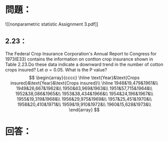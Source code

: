 # 問題：
![[nonparametric statistic Assignment 3.pdf]]
## 2.23：
The Federal Crop Insurance Corporation's Annual Report to Congress for 1973(E33) contains the information on contton crop insurance shown in Table 2.23.Do these data indicate a downward trend in the number of cotton crops insured? Let $\alpha=0.05$. What is the P value?
$$
\begin{array}{cccc}
\hline
\text{Year}&\text{Crops insured}&\text{Year}&\text{Crops insured}\\
\hline
1948&19,479&1961&\\
1949&26,667&1962&\\
1950&63,969&1963&\\
1951&57,715&1964&\\
1952&38,086&1965&\\
1953&38,434&1966&\\
1954&24,196&1967&\\
1955&19,319&1968&\\
1956&29,975&1969&\\
1957&25,451&1970&\\
1958&20,410&1971&\\
1959&19,910&1972&\\
1960&15,628&1973&\\
\end{array}
$$
# 回答：